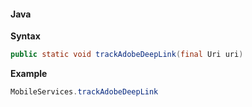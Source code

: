 #### Java

**Syntax**

```java
public static void trackAdobeDeepLink(final Uri uri)
```

**Example**

```java
MobileServices.trackAdobeDeepLink
```